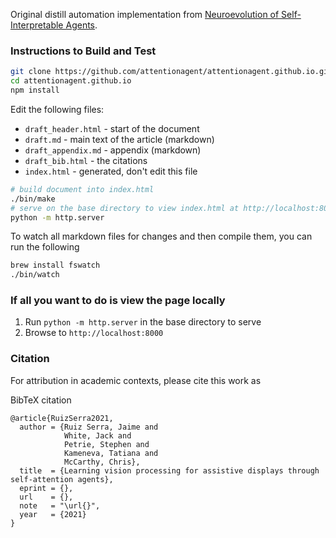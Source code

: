 

Original distill automation implementation from [Neuroevolution of Self-Interpretable Agents](https://github.com/attentionagent/attentionagent.github.io.git).


### Instructions to Build and Test
```bash
git clone https://github.com/attentionagent/attentionagent.github.io.git
cd attentionagent.github.io
npm install
```

Edit the following files:

- `draft_header.html` - start of the document
- `draft.md` - main text of the article (markdown)
- `draft_appendix.md` - appendix (markdown)
- `draft_bib.html` - the citations
- `index.html` - generated, don't edit this file

```bash
# build document into index.html
./bin/make
# serve on the base directory to view index.html at http://localhost:8000
python -m http.server
```

To watch all markdown files for changes and then compile them, you can run the following
```bash
brew install fswatch
./bin/watch
```

### If all you want to do is view the page locally

1. Run `python -m http.server` in the base directory to serve
2. Browse to `http://localhost:8000`

### Citation

For attribution in academic contexts, please cite this work as

BibTeX citation
```
@article{RuizSerra2021,
  author = {Ruiz Serra, Jaime and
            White, Jack and
            Petrie, Stephen and
            Kameneva, Tatiana and
            McCarthy, Chris},
  title  = {Learning vision processing for assistive displays through self-attention agents},
  eprint = {},
  url    = {},
  note   = "\url{}",
  year   = {2021}
}
```
